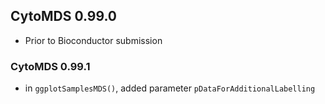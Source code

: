 ## CytoMDS 0.99.0

- Prior to Bioconductor submission

### CytoMDS 0.99.1
- in `ggplotSamplesMDS()`, added parameter `pDataForAdditionalLabelling`